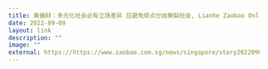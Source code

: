 ```yaml
---
title: 黄循财：多元化社会必有立场差异 应避免观点分歧撕裂社会, Lianhe Zaobao Online
date: 2022-09-09
layout: link
description: ""
image: ""
external: https://https://www.zaobao.com.sg/news/singapore/story20220909-1311090
---
```

